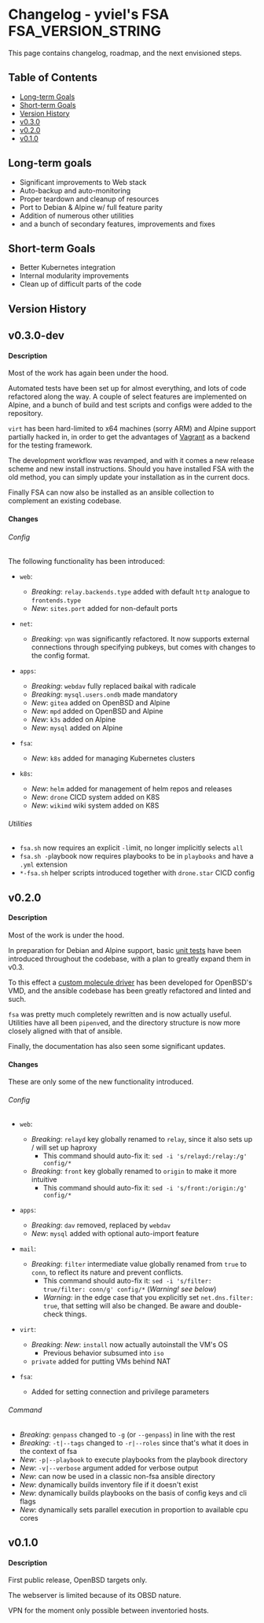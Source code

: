 # Changelog - yviel's FSA FSA_VERSION_STRING
This page contains changelog, roadmap, and the next envisioned steps.

## Table of Contents
 - [Long-term Goals](#long-term-goals)
 - [Short-term Goals](#short-term-goals)
 - [Version History](#version-history)
 - [v0.3.0](#v0.3.0)
 - [v0.2.0](#v0.2.0)
 - [v0.1.0](#v0.1.0)

## Long-term goals
 * Significant improvements to Web stack
 * Auto-backup and auto-monitoring
 * Proper teardown and cleanup of resources
 * Port to Debian & Alpine w/ full feature parity
 * Addition of numerous other utilities
 * and a bunch of secondary features, improvements and fixes

## Short-term Goals
 * Better Kubernetes integration
 * Internal modularity improvements
 * Clean up of difficult parts of the code

## Version History

## v0.3.0-dev
#### Description
Most of the work has again been under the hood.

Automated tests have been set up for almost everything, and lots of code refactored along the way. A couple of select features are implemented on Alpine, and a bunch of build and test scripts and configs were added to the repository.

`virt` has been hard-limited to x64 machines (sorry ARM) and Alpine support partially hacked in, in order to get the advantages of [Vagrant](https://developer.hashicorp.com/vagrant) as a backend for the testing framework.

The development workflow was revamped, and with it comes a new release scheme and new install instructions. Should you have installed FSA with the old method, you can simply update your installation as in the current docs.

Finally FSA can now also be installed as an ansible collection to complement an existing codebase.

#### Changes
###### Config
The following functionality has been introduced:
 * `web`:
    * *Breaking*: `relay.backends.type` added with default `http` analogue to `frontends.type`
    * *New*: `sites.port` added for non-default ports

 * `net`:
    * *Breaking*: `vpn` was significantly refactored. It now supports external connections through specifying pubkeys, but comes with changes to the config format.

 * `apps`:
    * *Breaking*: `webdav` fully replaced baikal with radicale
    * *Breaking*: `mysql.users.ondb` made mandatory
    * *New*: `gitea` added on OpenBSD and Alpine
    * *New*: `mpd` added on OpenBSD and Alpine
    * *New*: `k3s` added on Alpine
    * *New*: `mysql` added on Alpine

 * `fsa`:
    * *New*: `k8s` added for managing Kubernetes clusters

 * `k8s`:
    * *New*: `helm` added for management of helm repos and releases
    * *New*: `drone` CICD system added on K8S
    * *New*: `wikimd` wiki system added on K8S

###### Utilities
 * `fsa.sh` now requires an explicit `-l`imit, no longer implicitly selects `all`
 * `fsa.sh -p`laybook now requires playbooks to be in `playbooks` and have a `.yml` extension
 * `*-fsa.sh` helper scripts introduced together with `drone.star` CICD config

## v0.2.0
#### Description
Most of the work is under the hood.

In preparation for Debian and Alpine support, basic [unit tests](https://molecule.readthedocs.io/) have been introduced throughout the codebase, with a plan to greatly expand them in v0.3.

To this effect a [custom molecule driver](../roles/fsa_molecule/) has been developed for OpenBSD's VMD, and the ansible codebase has been greatly refactored and linted and such.

`fsa` was pretty much completely rewritten and is now actually useful. Utilities have all been `pipenv`ed, and the directory structure is now more closely aligned with that of ansible.

Finally, the documentation has also seen some significant updates.

#### Changes
These are only some of the new functionality introduced.

###### Config
 * `web`:
    * *Breaking*: `relayd` key globally renamed to `relay`, since it also sets up / will set up haproxy
        * This command should auto-fix it: `sed -i 's/relayd:/relay:/g' config/*`
    * *Breaking:* `front` key globally renamed to `origin` to make it more intuitive
        * This command should auto-fix it: `sed -i 's/front:/origin:/g' config/*`

 * `apps`:
    * *Breaking*: `dav` removed, replaced by `webdav`
    * *New*: `mysql` added with optional auto-import feature

 * `mail`:
    * *Breaking*: `filter` intermediate value globally renamed from `true` to `conn`, to reflect its nature and prevent conflicts.
        * This command should auto-fix it: `sed -i 's/filter: true/filter: conn/g' config/*` (*Warning! see below*)
        * *Warning:* in the edge case that you explicitly set `net.dns.filter: true`, that setting will also be changed. Be aware and double-check things.

 * `virt`:
    * *Breaking*: *New*: `install` now actually autoinstall the VM's OS
        * Previous behavior subsumed into `iso`
    * `private` added for putting VMs behind NAT

 * `fsa`:
    * Added for setting connection and privilege parameters

###### Command
 * *Breaking*: `genpass` changed to `-g` (or `--genpass`) in line with the rest
 * *Breaking*: `-t|--tags` changed to `-r|--roles` since that's what it does in the context of fsa
 * *New*: `-p|--playbook` to execute playbooks from the playbook directory
 * *New*: `-v|--verbose` argument added for verbose output
 * *New*: can now be used in a classic non-fsa ansible directory
 * *New*: dynamically builds inventory file if it doesn't exist
 * *New*: dynamically builds playbooks on the basis of config keys and cli flags
 * *New*: dynamically sets parallel execution in proportion to available cpu cores

## v0.1.0
#### Description
First public release, OpenBSD targets only.

The webserver is limited because of its OBSD nature.

VPN for the moment only possible between inventoried hosts.
